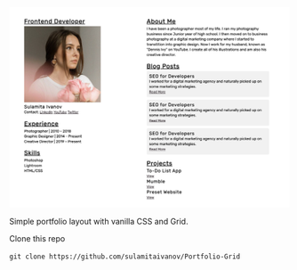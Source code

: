 ![](CSS-Grid.png)

Simple portfolio layout with vanilla CSS and Grid.

Clone this repo

`git clone https://github.com/sulamitaivanov/Portfolio-Grid`